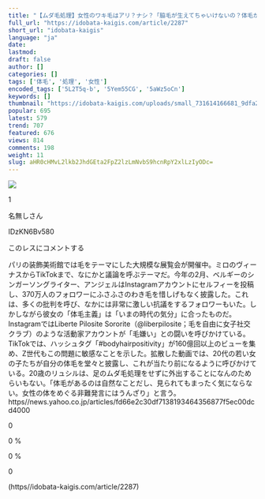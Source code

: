 ```yaml
---
title: "【ムダ毛処理】女性のワキ毛はアリ？ナシ？「脇毛が生えてちゃいけないの？体毛があるのは自然なこと、批判や抗議にはうんざり」"
full_url: "https://idobata-kaigis.com/article/2287"
short_url: "idobata-kaigis"
language: "ja"
date: 
lastmod: 
draft: false
author: []
categories: []
tags: ['体毛', '処理', '女性']
encoded_tags: ['5L2T5q-b', '5Yem55CG', '5aWz5oCn']
keywords: []
thumbnail: "https://idobata-kaigis.com/uploads/small_731614166681_9dfa2523b3.jpg"
popular: 695
latest: 579
trend: 707
featured: 676
views: 814
comments: 198
weight: 11
slug: aHR0cHMvL2lkb2JhdGEta2FpZ2lzLmNvbS9hcnRpY2xlLzIyODc=
---
```


![](https://idobata-kaigis.com/uploads/small_731614166681_9dfa2523b3.jpg)

<div><p class='text-pink-100 text-sm'><p class='mr-2'>1</p><p class='mr-2'>名無しさん</p><p class='hidden xlinline-block'>IDzKN6Bv580</p></p><p class='flex items-center text-gray-400'><p class='text-xs mdtext-sm hovercursor-pointer'>このレスにコメントする</p></p><p class='tracking-wide break-all text-lg'> パリの装飾美術館では毛をテーマにした大規模な展覧会が開催中。ミロのヴィーナスからTikTokまで、なにかと議論を呼ぶテーマだ。今年の2月、ベルギーのシンガーソングライター、アンジェルはInstagramアカウントにセルフィーを投稿し、370万人のフォロワーにふさふさのわき毛を惜しげもなく披露した。これは、多くの批判を呼び、なかには非常に激しい抗議をするフォロワーもいた。しかしながら彼女の「体毛主義」は「いまの時代の気分」に合ったものだ。InstagramではLiberte Pilosite Sororite（@liberpilosite；毛を自由に女子社交クラブ）のような活動家アカウントが「毛嫌い」との闘いを呼びかけている。TikTokでは、ハッシュタグ「#bodyhairpositivity」が160億回以上のビューを集め、Z世代もこの問題に敏感なことを示した。拡散した動画では、20代の若い女の子たちが自分の体毛を堂々と披露し、これが当たり前になるように呼びかけている。20歳のリュシルは、足のムダ毛処理をせずに外出することになんのためらいもない。「体毛があるのは自然なことだし、見られてもまったく気にならない。女性の体をめぐる非難発言にはうんざり」と言う。 https//news.yahoo.co.jp/articles/fd66e2c30df7138193464356877f5ec00dcd4000 </p><p class='flex items-center mr-2 hovercursor-pointer'><p class='pl-1 text-sm mdtext-base'>0</p></p><p class=' w-full h-full bg-gray-200 absolute '></p><p class='text-white text-xs text-center'>0 %</p><p class='text-white text-xs text-center'>0 %</p><p class='flex items-center mr-2 hovercursor-pointer'><p class='pl-1 text-sm mdtext-base'>0</p></p></div>

(https//idobata-kaigis.com/article/2287)
